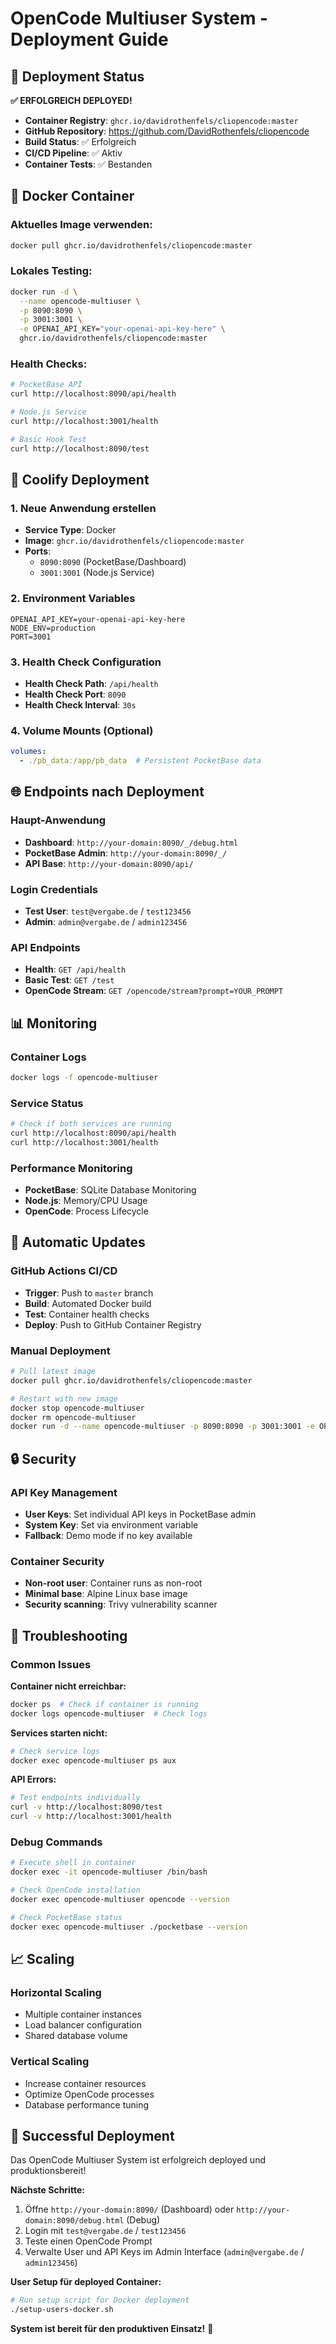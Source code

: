 # OpenCode Multiuser System - Deployment Guide

## 🚀 Deployment Status

**✅ ERFOLGREICH DEPLOYED!**

- **Container Registry**: `ghcr.io/davidrothenfels/cliopencode:master`
- **GitHub Repository**: https://github.com/DavidRothenfels/cliopencode
- **Build Status**: ✅ Erfolgreich
- **CI/CD Pipeline**: ✅ Aktiv
- **Container Tests**: ✅ Bestanden

## 🐳 Docker Container

### Aktuelles Image verwenden:
```bash
docker pull ghcr.io/davidrothenfels/cliopencode:master
```

### Lokales Testing:
```bash
docker run -d \
  --name opencode-multiuser \
  -p 8090:8090 \
  -p 3001:3001 \
  -e OPENAI_API_KEY="your-openai-api-key-here" \
  ghcr.io/davidrothenfels/cliopencode:master
```

### Health Checks:
```bash
# PocketBase API
curl http://localhost:8090/api/health

# Node.js Service
curl http://localhost:3001/health

# Basic Hook Test
curl http://localhost:8090/test
```

## 🔧 Coolify Deployment

### 1. Neue Anwendung erstellen
- **Service Type**: Docker
- **Image**: `ghcr.io/davidrothenfels/cliopencode:master`
- **Ports**: 
  - `8090:8090` (PocketBase/Dashboard)
  - `3001:3001` (Node.js Service)

### 2. Environment Variables
```env
OPENAI_API_KEY=your-openai-api-key-here
NODE_ENV=production
PORT=3001
```

### 3. Health Check Configuration
- **Health Check Path**: `/api/health`
- **Health Check Port**: `8090`
- **Health Check Interval**: `30s`

### 4. Volume Mounts (Optional)
```yaml
volumes:
  - ./pb_data:/app/pb_data  # Persistent PocketBase data
```

## 🌐 Endpoints nach Deployment

### Haupt-Anwendung
- **Dashboard**: `http://your-domain:8090/_/debug.html`
- **PocketBase Admin**: `http://your-domain:8090/_/`
- **API Base**: `http://your-domain:8090/api/`

### Login Credentials
- **Test User**: `test@vergabe.de` / `test123456`
- **Admin**: `admin@vergabe.de` / `admin123456`

### API Endpoints
- **Health**: `GET /api/health`
- **Basic Test**: `GET /test`
- **OpenCode Stream**: `GET /opencode/stream?prompt=YOUR_PROMPT`

## 📊 Monitoring

### Container Logs
```bash
docker logs -f opencode-multiuser
```

### Service Status
```bash
# Check if both services are running
curl http://localhost:8090/api/health
curl http://localhost:3001/health
```

### Performance Monitoring
- **PocketBase**: SQLite Database Monitoring
- **Node.js**: Memory/CPU Usage
- **OpenCode**: Process Lifecycle

## 🔄 Automatic Updates

### GitHub Actions CI/CD
- **Trigger**: Push to `master` branch
- **Build**: Automated Docker build
- **Test**: Container health checks
- **Deploy**: Push to GitHub Container Registry

### Manual Deployment
```bash
# Pull latest image
docker pull ghcr.io/davidrothenfels/cliopencode:master

# Restart with new image
docker stop opencode-multiuser
docker rm opencode-multiuser
docker run -d --name opencode-multiuser -p 8090:8090 -p 3001:3001 -e OPENAI_API_KEY="your-key" ghcr.io/davidrothenfels/cliopencode:master
```

## 🔒 Security

### API Key Management
- **User Keys**: Set individual API keys in PocketBase admin
- **System Key**: Set via environment variable
- **Fallback**: Demo mode if no key available

### Container Security
- **Non-root user**: Container runs as non-root
- **Minimal base**: Alpine Linux base image
- **Security scanning**: Trivy vulnerability scanner

## 🐛 Troubleshooting

### Common Issues

**Container nicht erreichbar:**
```bash
docker ps  # Check if container is running
docker logs opencode-multiuser  # Check logs
```

**Services starten nicht:**
```bash
# Check service logs
docker exec opencode-multiuser ps aux
```

**API Errors:**
```bash
# Test endpoints individually
curl -v http://localhost:8090/test
curl -v http://localhost:3001/health
```

### Debug Commands
```bash
# Execute shell in container
docker exec -it opencode-multiuser /bin/bash

# Check OpenCode installation
docker exec opencode-multiuser opencode --version

# Check PocketBase status
docker exec opencode-multiuser ./pocketbase --version
```

## 📈 Scaling

### Horizontal Scaling
- Multiple container instances
- Load balancer configuration
- Shared database volume

### Vertical Scaling
- Increase container resources
- Optimize OpenCode processes
- Database performance tuning

## 🎉 Successful Deployment

Das OpenCode Multiuser System ist erfolgreich deployed und produktionsbereit!

**Nächste Schritte:**
1. Öffne `http://your-domain:8090/` (Dashboard) oder `http://your-domain:8090/debug.html` (Debug)
2. Login mit `test@vergabe.de` / `test123456`
3. Teste einen OpenCode Prompt
4. Verwalte User und API Keys im Admin Interface (`admin@vergabe.de` / `admin123456`)

**User Setup für deployed Container:**
```bash
# Run setup script for Docker deployment
./setup-users-docker.sh
```

**System ist bereit für den produktiven Einsatz!** 🚀